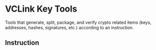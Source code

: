 # VCLink Key Tools

Tools that generate, split, package, and verify crypto related items (keys, addresses, hashes, signatures, etc.) according to an instruction.

## Instruction